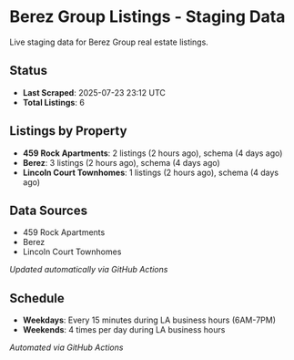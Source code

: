 # Berez Group Listings - Staging Data

Live staging data for Berez Group real estate listings.

## Status

- **Last Scraped**: 2025-07-23 23:12 UTC
- **Total Listings**: 6

## Listings by Property

- **459 Rock Apartments**: 2 listings (2 hours ago), schema (4 days ago)
- **Berez**: 3 listings (2 hours ago), schema (4 days ago)
- **Lincoln Court Townhomes**: 1 listings (2 hours ago), schema (4 days ago)

## Data Sources

- 459 Rock Apartments
- Berez
- Lincoln Court Townhomes

*Updated automatically via GitHub Actions*

## Schedule

- **Weekdays**: Every 15 minutes during LA business hours (6AM-7PM)
- **Weekends**: 4 times per day during LA business hours

*Automated via GitHub Actions*
